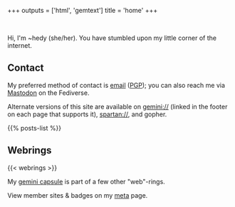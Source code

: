 +++
outputs = ['html', 'gemtext']
title = 'home'
+++

<br/>

Hi, I'm ~hedy (she/her). You have stumbled upon my little corner of the
internet.

## Contact

My preferred method of contact is
<a rel="me" href="mailto:hedy.dev@protonmail.com">email</a>
(<a href="https://meta.sr.ht/~hedy.pgp">PGP</a>); you can also reach me
via <a rel="me" href="https://tilde.zone/@hedy">Mastodon</a> on the
Fediverse.

Alternate versions of this site are available on
[gemini://](https://geminiprotocol.net) (linked in the footer on each
page that supports it),
[spartan://](https://portal.mozz.us/gemini/spartan.mozz.us), and gopher.

{{% posts-list %}}

## Webrings

{{< webrings >}}

My [gemini capsule](gemini://gmi.hedy.dev/) is part of a few other "web"-rings.

View member sites & badges on my [meta](/meta/) page.
